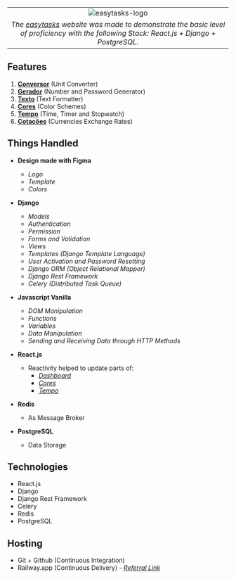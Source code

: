 | |
| :--: |
| ![easytasks-logo](https://www.easytasks.com.br/static/images/logo/easytasks_logo.png)|
| *The [easytasks] website was made to demonstrate the basic level of proficiency with the following Stack: React.js + Django + PostgreSQL.* |

## Features
1. **[Conversor]** (Unit Converter)
2. **[Gerador]** (Number and Password Generator)
3. **[Texto]** (Text Formatter)
4. **[Cores]** (Color Schemes)
5. **[Tempo]** (Time, Timer and Stopwatch)
6. **[Cotações]** (Currencies Exchange Rates)


## Things Handled

- **Design made with Figma**
	- _Logo_
	- _Template_
	- _Colors_

- **Django**
	- _Models_
	- _Authentication_
	- _Permission_
	- _Forms and Validation_
	- _Views_
	- _Templates (Django Template Language)_
	- _User Activation and Password Resetting_
	- _Django ORM (Object Relational Mapper)_
	- _Django Rest Framework_
	- _Celery (Distributed Task Queue)_

- **Javascript Vanilla**
	- _DOM Manipulation_
	- _Functions_
	- _Variables_
	- _Data Manipulation_
	- _Sending and Receiving Data through HTTP Methods_

- **React.js**
	- Reactivity helped to update parts of:
		- _[Dashboard]_
		- _[Cores]_
		- _[Tempo]_

- **Redis**
	- As Message Broker 
	
- **PostgreSQL**
	- Data Storage


## Technologies
- React.js
- Django
- Django Rest Framework
- Celery
- Redis
- PostgreSQL


## Hosting
- Git + Github (Continuous Integration)
- Railway.app (Continuous Delivery) - _[Referral Link]_



[easytasks]: <https://www.easytasks.com.br/>
[Dashboard]: <https://www.easytasks.com.br/>
[Conversor]: <https://www.easytasks.com.br/conversor/massa/>
[Gerador]: <https://www.easytasks.com.br/gerador/numeros>
[Texto]: <https://www.easytasks.com.br/texto/letras_maiusculas>
[Cores]: <https://www.easytasks.com.br/cores/analogo>
[Tempo]: <https://www.easytasks.com.br/tempo/relogio/>
[Cotações]: <https://www.easytasks.com.br/cotacoes/moedas/BRL/>
[Referral Link]: <https://railway.app?referralCode=u2PSGg>